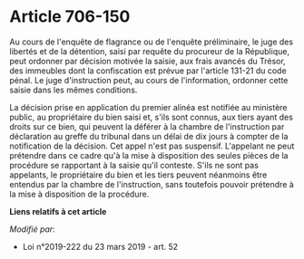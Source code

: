 # Article 706-150

Au cours de l'enquête de flagrance ou de l'enquête préliminaire, le juge des libertés et de la détention, saisi par requête
du procureur de la République, peut ordonner par décision motivée la saisie, aux frais avancés du Trésor, des immeubles dont
la confiscation est prévue par l'article 131-21 du code pénal. Le juge d'instruction peut, au cours de l'information,
ordonner cette saisie dans les mêmes conditions.

La décision prise en application du premier alinéa est notifiée au ministère public, au propriétaire du bien saisi et, s'ils
sont connus, aux tiers ayant des droits sur ce bien, qui peuvent la déférer à la chambre de l'instruction par déclaration au
greffe du tribunal dans un délai de dix jours à compter de la notification de la décision. Cet appel n'est pas suspensif.
L'appelant ne peut prétendre dans ce cadre qu'à la mise à disposition des seules pièces de la procédure se rapportant à la
saisie qu'il conteste. S'ils ne sont pas appelants, le propriétaire du bien et les tiers peuvent néanmoins être entendus par
la chambre de l'instruction, sans toutefois pouvoir prétendre à la mise à disposition de la procédure.

**Liens relatifs à cet article**

_Modifié par_:

  - Loi n°2019-222 du 23 mars 2019 - art. 52
